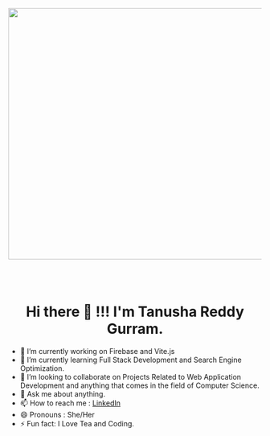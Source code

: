
<p align = "center">
<img width = "800px" height = "500px" src="https://media.giphy.com/media/L8K62iTDkzGX6/giphy.gif">
</p>

<br><br>

<h1 align = "center">Hi there 👋 !!! I'm Tanusha Reddy Gurram.</h1>

- 🔭 I’m currently working on Firebase and Vite.js
- 🌱 I’m currently learning Full Stack Development and Search Engine Optimization.
- 👯 I’m looking to collaborate on Projects Related to Web Application Development and anything that comes in the field of Computer Science.
- 💬 Ask me about anything.
- 📫 How to reach me : [LinkedIn](https://www.linkedin.com/in/gtanushareddy/)
- 😄 Pronouns : She/Her
- ⚡ Fun fact: I Love Tea and Coding.

